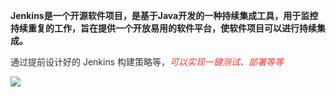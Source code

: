 **<font style="color:rgb(34, 34, 34);">Jenkins是一个开源软件项目，是基于Java开发的一种持续集成工具，用于监控持续重复的工作，旨在提供一个开放易用的软件平台，使软件项目可以进行持续集成。</font>**

<font style="color:rgb(51, 51, 51);">通过提前设计好的 Jenkins 构建策略等，</font>_<font style="color:rgb(247, 49, 49);">可以实现一键测试、部署等等</font>_



![](https://cdn.nlark.com/yuque/0/2023/png/39031477/1701826542336-fad76a43-4f60-47a4-97fd-cf55f2f5f25e.png)

